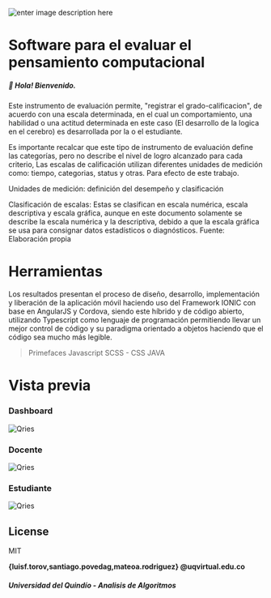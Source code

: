 ![enter image description here](https://i.ibb.co/y4bNBNT/image.png)
# **Software para el evaluar el pensamiento computacional** 

##### 👋 Hola! Bienvenido.

Este instrumento de evaluación permite, "registrar el grado-calificacion", de acuerdo con una escala determinada, en el cual un comportamiento, una habilidad o una actitud determinada en este caso (El desarrollo de la logica en el cerebro) es desarrollada por la o el estudiante.

  
  

Es importante recalcar que este tipo de instrumento de evaluación define las categorías, pero no describe el nivel de logro alcanzado para cada criterio, Las escalas de calificación utilizan diferentes unidades de medición como: tiempo, categorias, status y otras. Para efecto de este trabajo.

Unidades de medición: definición del desempeño y clasificación  

  
Clasificación de escalas: Estas se clasifican en escala numérica, escala descriptiva y escala gráfica, aunque en este documento solamente se describe la escala numérica y la descriptiva, debido a que la escala gráfica se usa para consignar datos estadísticos o diagnósticos.
Fuente: Elaboración propia  

# Herramientas
Los resultados presentan el proceso de diseño, desarrollo, implementación y liberación de la aplicación móvil haciendo uso del Framework IONIC con base en AngularJS y Cordova, siendo este híbrido y de código abierto, utilizando Typescript como lenguaje de programación permitiendo llevar un mejor control de código y su paradigma orientado a objetos haciendo que el código sea mucho más legible.
> Primefaces
> Javascript
> SCSS - CSS
> JAVA

# Vista previa

### Dashboard

![Qries](https://i.ibb.co/xLXM4rZ/image.png)  


### Docente
![Qries](https://i.ibb.co/0VsTZwn/image.png) 

### Estudiante
![Qries](https://i.ibb.co/5G1TV3R/image.png) 

## License
MIT

**{luisf.torov,santiago.povedag,mateoa.rodriguez} @uqvirtual.edu.co**
##### Universidad del Quindío - Analisis de Algoritmos
